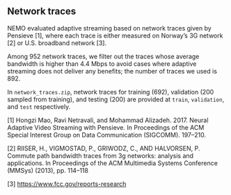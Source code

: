 ## Network traces 

NEMO evaluated adaptive streaming based on network traces given by Pensieve [1], where each trace is either measured on Norway’s 3G network [2] or U.S. broadband network [3].

Among 952 network traces, we filter out the traces whose average bandwidth is higher than 4.4 Mbps to avoid cases where adaptive streaming does not deliver any benefits; the number of traces we used is 892.

In `network_traces.zip`, network traces for training (692), validation (200 sampled from training), and testing (200) are provided at `train`, `validation`, and `test` respectively.



[1] Hongzi Mao, Ravi Netravali, and Mohammad Alizadeh. 2017. Neural Adaptive Video Streaming with Pensieve. In Proceedings of the ACM Special Interest Group on Data Communication (SIGCOMM). 197–210.

[2] RIISER, H., VIGMOSTAD, P., GRIWODZ, C., AND HALVORSEN, P. Commute path bandwidth traces from 3g networks: analysis and applications. In Proceedings of the ACM Multimedia Systems Conference (MMSys) (2013), pp. 114–118

[3] https://www.fcc.gov/reports-research

